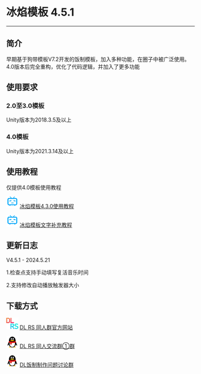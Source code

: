 # 冰焰模板 4.5.1
*****
## 简介
早期基于狗带模板V7.2开发的饭制模板，加入多种功能，在圈子中被广泛使用。4.0版本后完全重构，优化了代码逻辑，并加入了更多功能

## 使用要求
### 2.0至3.0模板
Unity版本为2018.3.5及以上

### 4.0模板
Unity版本为2021.3.14及以上

## 使用教程
仅提供4.0模板使用教程

![bili](img/bilibili.png) [冰焰模板4.3.0使用教程](https://www.bilibili.com/video/BV1AN411q7wZ "哔哩哔哩")

![bili](img/bilibili.png) [冰焰模板文字补充教程](https://www.bilibili.com/read/readlist/rl832655 "哔哩哔哩")

## 更新日志
V4.5.1 - 2024.5.21

1.检查点支持手动填写复活音乐时间

2.支持修改自动播放触发器大小

## 下载方式
![dlrs](img/dlrs.png) [DL RS 同人群官方网站](https://chinadlrs.com/app/?id=41 "DL RS 同人群官方网站")

![qq](img/qq.png) [DL RS 同人交流群①群](https://qm.qq.com/q/m6TkPE9AfS "QQ")

![qq](img/qq.png) [DL饭制制作问题讨论群](https://qm.qq.com/q/LuOHYyKV6U "QQ")